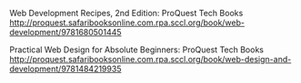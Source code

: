 Web Development Recipes, 2nd Edition: ProQuest Tech Books
 http://proquest.safaribooksonline.com.rpa.sccl.org/book/web-development/9781680501445

Practical Web Design for Absolute Beginners: ProQuest Tech Books
 http://proquest.safaribooksonline.com.rpa.sccl.org/book/web-design-and-development/9781484219935
